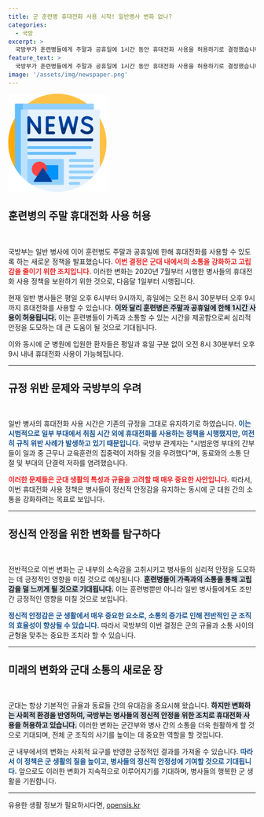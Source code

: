 ```yaml
---
title: 군 훈련병 휴대전화 사용 시작! 일반병사 변화 없나?
categories:
  - 국방
excerpt: >
  국방부가 훈련병들에게 주말과 공휴일에 1시간 동안 휴대전화 사용을 허용하기로 결정했습니다. 이는 고립감 해소와 가족과의 소통을 위한 조치로, 일반 병사들의 사용시간은 유지됩니다. 과연 이 변화가 군의 규율에 어떤 영향을 미칠까요?
feature_text: >
  국방부가 훈련병들에게 주말과 공휴일에 1시간 동안 휴대전화 사용을 허용하기로 결정했습니다. 이는 고립감 해소와 가족과의 소통을 위한 조치로, 일반 병사들의 사용시간은 유지됩니다. 과연 이 변화가 군의 규율에 어떤 영향을 미칠까요?
image: '/assets/img/newspaper.png'
---
```


<p><img src="/assets/img/newspaper.png" alt="kimp 속보" /></p>

<h2 data-ke-size="size26">훈련병의 주말 휴대전화 사용 허용</h2>

<p data-ke-size="size16">&nbsp;</p>

<p>국방부는 일반 병사에 이어 훈련병도 주말과 공휴일에 한해 휴대전화를 사용할 수 있도록 하는 새로운 정책을 발표했습니다. <b><span style="color: #ee2323;">이번 결정은 군대 내에서의 소통을 강화하고 고립감을 줄이기 위한 조치입니다.</span></b> 이러한 변화는 2020년 7월부터 시행한 병사들의 휴대전화 사용 정책을 보완하기 위한 것으로,  다음달 1일부터 시행됩니다. </p>

<p>현재 일반 병사들은 평일 오후 6시부터 9시까지, 휴일에는 오전 8시 30분부터 오후 9시까지 휴대전화를 사용할 수 있습니다. <b><span style="background-color: #21538527;">이와 달리 훈련병은 주말과 공휴일에 한해 1시간 사용이 허용됩니다.</span></b> 이는 훈련병들이 가족과 소통할 수 있는 시간을 제공함으로써 심리적 안정을 도모하는 데 큰 도움이 될 것으로 기대됩니다. </p>

<p>이와 동시에 군 병원에 입원한 환자들은 평일과 휴일 구분 없이 오전 8시 30분부터 오후 9시 내내 휴대전화 사용이 가능해집니다. </p>

<hr>

<h2 data-ke-size="size26">규정 위반 문제와 국방부의 우려</h2>

<p data-ke-size="size16">&nbsp;</p>

<p>일반 병사의 휴대전화 사용 시간은 기존의 규정을 그대로 유지하기로 하였습니다. <b><span style="color: #1a5490;">이는 시범적으로 일부 부대에서 취침 시간 외에 휴대전화를 사용하는 정책을 시행했지만, 여전히 규칙 위반 사례가 발생하고 있기 때문입니다.</span></b> 국방부 관계자는 "시범운영 부대의 간부들이 일과 중 근무나 교육훈련의 집중력이 저하될 것을 우려했다"며, 동료와의 소통 단절 및 부대의 단결력 저하를 염려했습니다. </p>

<p><b><span style="color: #ee2323;">이러한 문제들은 군대 생활의 특성과 규율을 고려할 때 매우 중요한 사안입니다.</span></b> 따라서, 이번 휴대전화 사용 정책은 병사들이 정신적 안정감을 유지하는 동시에 군 대원 간의 소통을 강화하려는 목표로 보입니다.</p>

<hr>

<h2 data-ke-size="size26">정신적 안정을 위한 변화를 탐구하다</h2>

<p data-ke-size="size16">&nbsp;</p>

<p>전반적으로 이번 변화는 군 내부의 소속감을 고취시키고 병사들의 심리적 안정을 도모하는 데 긍정적인 영향을 미칠 것으로 예상됩니다. <b><span style="background-color: #21538527;">훈련병들이 가족과의 소통을 통해 고립감을 덜 느끼게 될 것으로 기대됩니다.</span></b> 이는 훈련병뿐만 아니라 일반 병사들에게도 조만간 긍정적인 영향을 미칠 것으로 보입니다. </p>

<p><b><span style="color: #1a5490;">정신적 안정감은 군 생활에서 매우 중요한 요소로, 소통의 증가로 인해 전반적인 군 조직의 효율성이 향상될 수 있습니다.</span></b> 따라서 국방부의 이번 결정은 군의 규율과 소통 사이의 균형을 맞추는 중요한 조치라 할 수 있습니다.</p>

<hr>

<h2 data-ke-size="size26">미래의 변화와 군대 소통의 새로운 장</h2>

<p data-ke-size="size16">&nbsp;</p>

<p>군대는 항상 기본적인 규율과 동료들 간의 유대감을 중요시해 왔습니다. <b><span style="background-color: #21538527;">하지만 변화하는 사회적 환경을 반영하여, 국방부는 병사들의 정신적 안정을 위한 조치로 휴대전화 사용을 허용하고 있습니다.</span></b> 이러한 변화는 군간부와 병사 간의 소통을 더욱 원활하게 할 것으로 기대되며, 전체 군 조직의 사기를 높이는 데 중요한 역할을 할 것입니다.</p>

<p>군 내부에서의 변화는 사회적 요구를 반영한 긍정적인 결과를 가져올 수 있습니다. <b><span style="color: #1a5490;">따라서 이 정책은 군 생활의 질을 높이고, 병사들의 정신적 안정성에 기여할 것으로 기대됩니다.</span></b> 앞으로도 이러한 변화가 지속적으로 이루어지기를 기대하며, 병사들의 행복한 군 생활을 기원합니다.</p>

<hr>
유용한 생활 정보가 필요하시다면, <a href="https://opensis.kr" rel="dofollow">opensis.kr</a>


